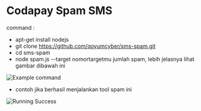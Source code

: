 # Codapay Spam SMS

command :
 - apt-get install nodejs
 - git clone https://github.com/qoyumcyber/sms-spam.git
 - cd sms-spam
 - node spam.js --target nomortargetmu jumlah spam, lebih jelasnya lihat gambar dibawah ini 

![Example command]()

 - contoh jika berhasil menjalankan tool spam ini

![Running Success]()
